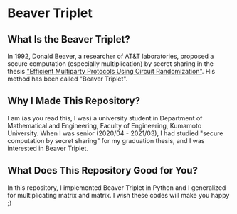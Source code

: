 # Beaver Triplet

## What Is the Beaver Triplet?

In 1992, Donald Beaver, a researcher of AT&T laboratories, proposed a secure computation (especially multiplication) by secret sharing in the thesis ["Efficient Multiparty Protocols Using Circuit Randomization"](https://link.springer.com/content/pdf/10.1007/3-540-46766-1_34.pdf).
His method has been called "Beaver Triplet".

## Why I Made This Repository?

I am (as you read this, I was) a university student in Department of Mathematical and Engineering, Faculty of Engineering, Kumamoto University.
When I was senior (2020/04 - 2021/03), I had studied "secure computation by secret sharing" for my graduation thesis, and I was interested in Beaver Triplet.

## What Does This Repository Good for You?

In this repository, I implemented Beaver Triplet in Python and I generalized for multiplicating matrix and matrix.
I wish these codes will make you happy ;)
